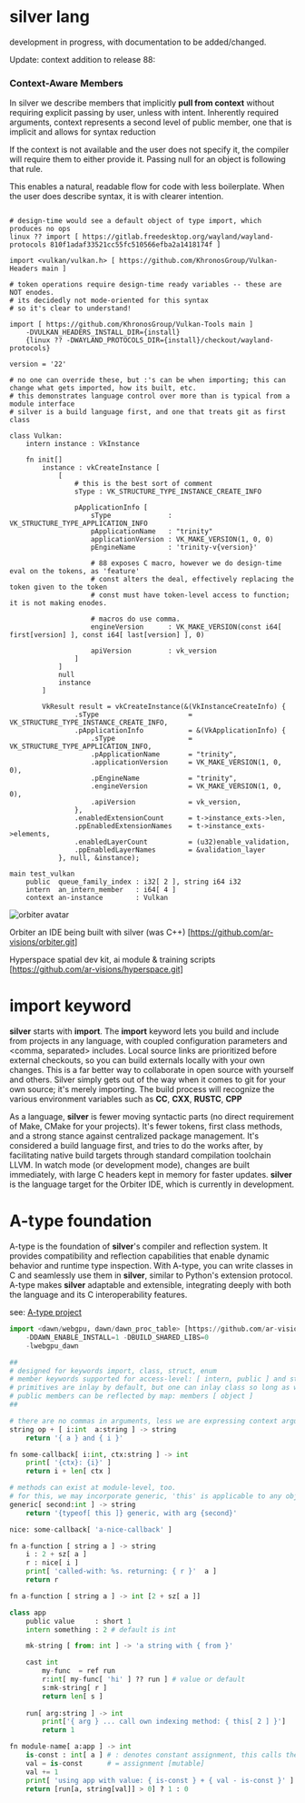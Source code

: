 # **silver** lang
development in progress, with documentation to be added/changed.

Update: context addition to release 88:
### Context-Aware Members

In silver we describe members that implicitly **pull from context** without requiring explicit passing by user, unless with intent.
Inherently required arguments, context represents a second level of public member, one that is implicit and allows for syntax reduction

If the context is not available and the user does not specify it, the compiler will require them to either provide it.  Passing null for an object is following that rule.

This enables a natural, readable flow for code with less boilerplate.  When the user does describe syntax, it is with clearer intention.

```silver

# design-time would see a default object of type import, which produces no ops
linux ?? import [ https://gitlab.freedesktop.org/wayland/wayland-protocols 810f1adaf33521cc55fc510566efba2a1418174f ]

import <vulkan/vulkan.h> [ https://github.com/KhronosGroup/Vulkan-Headers main ]

# token operations require design-time ready variables -- these are NOT enodes.
# its decidedly not mode-oriented for this syntax
# so it's clear to understand!

import [ https://github.com/KhronosGroup/Vulkan-Tools main ]
	-DVULKAN_HEADERS_INSTALL_DIR={install}
	{linux ?? -DWAYLAND_PROTOCOLS_DIR={install}/checkout/wayland-protocols}

version = '22'

# no one can override these, but :'s can be when importing; this can change what gets imported, how its built, etc.
# this demonstrates language control over more than is typical from a module interface
# silver is a build language first, and one that treats git as first class

class Vulkan:
    intern instance : VkInstance

    fn init[]
        instance : vkCreateInstance [
            [
                # this is the best sort of comment
                sType : VK_STRUCTURE_TYPE_INSTANCE_CREATE_INFO

                pApplicationInfo [
                    sType              : VK_STRUCTURE_TYPE_APPLICATION_INFO
                    pApplicationName   : "trinity"
                    applicationVersion : VK_MAKE_VERSION(1, 0, 0)
                    pEngineName        : 'trinity-v{version}'

                    # 88 exposes C macro, however we do design-time eval on the tokens, as 'feature'
                    # const alters the deal, effectively replacing the token given to the token
                    # const must have token-level access to function; it is not making enodes.

                    # macros do use comma.
                    engineVersion      : VK_MAKE_VERSION(const i64[ first[version] ], const i64[ last[version] ], 0)

                    apiVersion         : vk_version
                ]
            ]
            null
            instance
        ]

        VkResult result = vkCreateInstance(&(VkInstanceCreateInfo) {
                .sType                      = VK_STRUCTURE_TYPE_INSTANCE_CREATE_INFO,
                .pApplicationInfo           = &(VkApplicationInfo) {
                    .sType                  = VK_STRUCTURE_TYPE_APPLICATION_INFO,
                    .pApplicationName       = "trinity",
                    .applicationVersion     = VK_MAKE_VERSION(1, 0, 0),
                    .pEngineName            = "trinity",
                    .engineVersion          = VK_MAKE_VERSION(1, 0, 0),
                    .apiVersion             = vk_version,
                },
                .enabledExtensionCount      = t->instance_exts->len,
                .ppEnabledExtensionNames    = t->instance_exts->elements,
                .enabledLayerCount          = (u32)enable_validation,
                .ppEnabledLayerNames        = &validation_layer
            }, null, &instance);    

main test_vulkan
    public  queue_family_index : i32[ 2 ], string i64 i32
    intern  an_intern_member   : i64[ 4 ]
    context an-instance        : Vulkan

```

![orbiter avatar](core.png "orbiter avatar")

Orbiter
an IDE being built with silver (was C++)
[https://github.com/ar-visions/orbiter.git]

Hyperspace
spatial dev kit, ai module & training scripts
[https://github.com/ar-visions/hyperspace.git]

# **import** keyword
**silver** starts with **import**. The **import** keyword lets you build and include from projects in any language, with coupled configuration parameters and <comma, separated> includes.  Local source links are prioritized before external checkouts, so you can build externals locally with your own changes.  This is a far better way to collaborate in open source with yourself and others. Silver simply gets out of the way when it comes to git for your own source; it's merely importing.  The build process will recognize the various environment variables such as **CC**, **CXX**, **RUSTC**, **CPP**

As a language, **silver** is fewer moving syntactic parts (no direct requirement of Make, CMake for your projects).  It's fewer tokens, first class methods, and a strong stance against centralized package management.  It's considered a build language first, and tries to do the works after, by facilitating native build targets through standard compilation toolchain LLVM.  In watch mode (or development mode), changes are built immediately, with large C headers kept in memory for faster updates. **silver** is the language target for the Orbiter IDE, which is currently in development.

# **A-type** foundation
A-type is the foundation of **silver**'s compiler and reflection system. It provides compatibility and reflection capabilities that enable dynamic behavior and runtime type inspection. With A-type, you can write classes in C and seamlessly use them in **silver**, similar to Python's extension protocol. A-type makes **silver** adaptable and extensible, integrating deeply with both the language and its C interoperability features.

see: [A-type project](https://github.com/ar-visions/A)

```python
import <dawn/webgpu, dawn/dawn_proc_table> [https://github.com/ar-visions/dawn 2e9297c45]
    -DDAWN_ENABLE_INSTALL=1 -DBUILD_SHARED_LIBS=0
    -lwebgpu_dawn

##
# designed for keywords import, class, struct, enum
# member keywords supported for access-level: [ intern, public ] and store: [ read-only, inlay ]
# primitives are inlay by default, but one can inlay class so long as we are ok with copying trivially or by method
# public members can be reflected by map: members [ object ]
##

# there are no commas in arguments, less we are expressing context arguments
string op + [ i:int  a:string ] -> string
    return '{ a } and { i }'

fn some-callback[ i:int, ctx:string ] -> int
    print[ '{ctx}: {i}' ]
    return i + len[ ctx ]

# methods can exist at module-level, too.
# for this, we may incorporate generic, 'this' is applicable to any object
generic[ second:int ] -> string
    return '{typeof[ this ]} generic, with arg {second}'

nice: some-callback[ 'a-nice-callback' ]

fn a-function [ string a ] -> string
    i : 2 + sz[ a ]
    r : nice[ i ]
    print[ 'called-with: %s. returning: { r }'  a ]
    return r

fn a-function [ string a ] -> int [2 + sz[ a ]]

class app
    public value     : short 1
    intern something : 2 # default is int

    mk-string [ from: int ] -> 'a string with { from }'

    cast int
        my-func  = ref run
        r:int[ my-func[ 'hi' ] ?? run ] # value or default
        s:mk-string[ r ]
        return len[ s ]
    
    run[ arg:string ] -> int
        print['{ arg } ... call own indexing method: { this[ 2 ] }']
        return 1

fn module-name[ a:app ] -> int
    is-const : int[ a ] # : denotes constant assignment, this calls the cast above
    val = is-const      # = assignment [mutable]
    val += 1
    print[ 'using app with value: { is-const } + { val - is-const }' ]
    return [run[a, string[val]] > 0] ? 1 : 0

```


